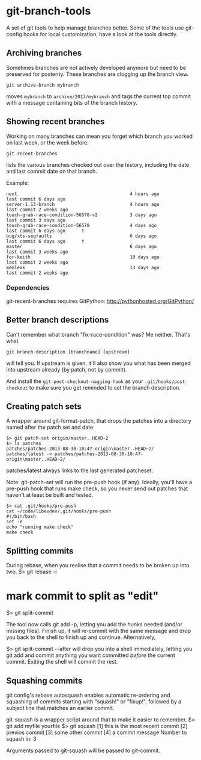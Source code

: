 git-branch-tools
================

A set of git tools to help manage branches better. Some of the tools use
git-config hooks for local customization, have a look at the tools directly.

Archiving branches 
------------------
Sometimes branches are not actively developed anymore but need to be
preserved for posterity. These branches are clogging up the branch view.

    git archive-branch mybranch

moves `mybranch` to `archive/2013/mybranch` and tags the current top commit
with a message containing bits of the branch history.

Showing recent branches
-----------------------
Working on many branches can mean you forget which branch you worked on last
week, or the week before.

    git recent-branches

lists the various branches checked out over the history, including the date
and last commit date on that branch.  

Example:

    next                                          4 hours ago          last commit 6 days ago
    server-1.13-branch                            4 hours ago          last commit 2 weeks ago
    touch-grab-race-condition-56578-v2            3 days ago           last commit 3 days ago
    touch-grab-race-condition-56578               4 days ago           last commit 6 days ago      †
    bug/xts-segfaults                             6 days ago           last commit 6 days ago      †
    master                                        6 days ago           last commit 3 weeks ago
    for-keith                                     10 days ago          last commit 2 weeks ago
    memleak                                       13 days ago          last commit 2 weeks ago


### Dependencies

git-recent-branches requires GitPython: http://pythonhosted.org/GitPython/

Better branch descriptions
--------------------------
Can't remember what branch "fix-race-condition" was? Me neither. That's what

    git branch-description [branchname] [upstream]

will tell you. If upstream is given, it'll also show you what has been
merged into upstream already (by patch, not by commit).

And install the `git-post-checkout-nagging-hook` as your
`.git/hooks/post-checkout` to make sure you get reminded to set the branch
description.

Creating patch sets
-------------------
A wrapper around git-format-patch, that drops the patches into a directory
named after the patch set and date.

    $> git patch-set origin/master..HEAD~2
    $> ls patches
    patches/patches-2013-08-30-10:47-origin\master..HEAD~2/
    patches/latest -> patches/patches-2013-08-30-10:47-origin\master..HEAD~2/
 
patches/latest always links to the last generated patcheset.

Note: git-patch-set will run the pre-push hook (if any). Ideally, you'll
have a pre-push hook that runs make check, so you never send out patches
that haven't at least be built and tested.

    $> cat .git/hooks/pre-push
    cat ~/code/libevdev/.git/hooks/pre-push
    #!/bin/bash
    set -e
    echo "running make check"
    make check

Splitting commits
-----------------
During rebase, when you realise that a commit needs to be broken up into
two.
   $> git rebase -i
   # mark commit to split as "edit"
   $> git split-commit

The tool now calls git add -p, letting you add the hunks needed (and/or missing
files). Finish up, it will re-commit with the same message and drop you
back to the shell to finish up and continue. Alternatively,

   $> git split-commit --after
will drop you into a shell immediately, letting you git add and commit
anything you want committed _before_ the current commit. Exiting the shell
will commit the rest.

Squashing commits
-----------------
git config's rebase.autosquash enables automatic re-ordering and squashing
of commits starting with "squash!" or "fixup!", followed by a subject line
that matches an earlier commit.

git-squash is a wrapper script around that to make it easier to remember.
   $> git add myfile yourfile
   $> git squash
   [1] this is the most recent commit
   [2] previos commit
   [3] some other commit
   [4] a commit message
   Number to squash in: 3

Arguments passed to git-squash will be passed to git-commit.

